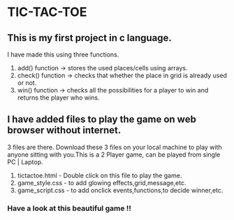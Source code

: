 # TIC-TAC-TOE
## This is my first project in c language.
I have made this using three functions.
1. add() function -> stores the used places/cells using arrays. 
2. check() function -> checks that whether the place in grid is already used or not. 
3. win() function -> checks all the possibilities for a player to win and returns the player who wins. 

## I have added files to play the game on web browser without internet.
3 files are there. Download these 3 files on your local machine to play with anyone sitting with you.This is a 2 Player game, can be played from single PC | Laptop.
1. tictactoe.html - Double click on this file to play the game.
2. game_style.css - to add glowing effects,grid,message,etc.
3. game_script.css - to add onclick events,functions,to decide winner,etc. 

### Have a look at this beautiful game !!

